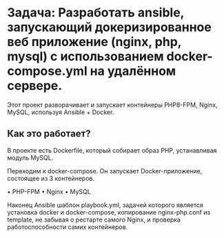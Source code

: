 # Задача: Разработать ansible, запускающий докеризированное веб приложение (nginx, php, mysql) с использованием docker-compose.yml на удалённом сервере.

Этот проект разворачивает и запускает контейнеры PHP8-FPM, Nginx, MySQL, используя Ansible + Docker.

## Как это работает?

В проекте есть Dockerfile, который собирает образ PHP, устанавливая модуль MySQL.

Переходим к docker-compose. Он запускает Docker-приложение, состоящее из 3 контейнеров.

• PHP-FPM
• Nginx
• MySQL

Наконец Ansible шаблон playbook.yml, задачей которого является установка docker и docker-compose, копирование nginx-php.conf из template, не забывая о рестарте самого Nginx, и проверка работоспособности самих контейнеров.
